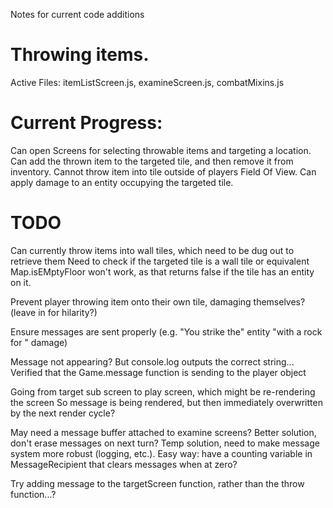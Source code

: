 Notes for current code additions

Throwing items.
==============

Active Files:
  itemListScreen.js, examineScreen.js, combatMixins.js

Current Progress:
================
Can open Screens for selecting throwable items and targeting a location.
Can add the thrown item to the targeted tile, and then remove it from inventory.
Cannot throw item into tile outside of players Field Of View.
Can apply damage to an entity occupying the targeted tile.


TODO
====

Can currently throw items into wall tiles, which need to be dug out to retrieve them
  Need to check if the targeted tile is a wall tile or equivalent
  Map.isEMptyFloor won't work, as that returns false if the tile has an entity on it.

Prevent player throwing item onto their own tile, damaging themselves?
  (leave in for hilarity?)

  Ensure messages are sent properly (e.g. "You strike the" entity "with a rock
      for " damage)

  Message not appearing?  But console.log outputs the correct string...
  Verified that the Game.message function is sending to the player object

  Going from target sub screen to play screen, which might be re-rendering the screen
    So message is being rendered, but then immediately overwritten by the next render cycle?

  May need a message buffer attached to examine screens?
  Better solution, don't erase messages on next turn?  Temp solution, need to
    make message system more robust (logging, etc.).
  Easy way: have a counting variable in MessageRecipient that clears messages when at zero?

  Try adding message to the targetScreen function, rather than the throw function...?
